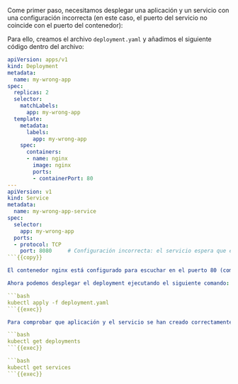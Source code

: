 Come primer paso, necesitamos desplegar una aplicación y un servicio con una configuración incorrecta (en este caso, el puerto del servicio no coincide con el puerto del contenedor):

Para ello, creamos el archivo `deployment.yaml` y añadimos el siguiente código dentro del archivo:

```yaml
apiVersion: apps/v1
kind: Deployment
metadata:
  name: my-wrong-app
spec:
  replicas: 2
  selector:
    matchLabels:
      app: my-wrong-app
  template:
    metadata:
      labels:
        app: my-wrong-app
    spec:
      containers:
      - name: nginx
        image: nginx
        ports:
        - containerPort: 80
---
apiVersion: v1
kind: Service
metadata:
  name: my-wrong-app-service
spec:
  selector:
    app: my-wrong-app
  ports:
  - protocol: TCP
    port: 8080     # Configuración incorrecta: el servicio espera que el contenedor escuche en el puerto 8080
```{{copy}}

El contenedor nginx está configurado para escuchar en el puerto 80 (como lo especifica el campo containerPort). Sin embargo, el servicio está configurado para exponerse en el puerto 8080 (port: 8080), En ausencia del campo `targetPort`, el servicio redirige el tráfico al puerto 8080 utilizando por defecto el valor del campo `port`. Esto creará un problema, ya que el servicio no podrá redirigir correctamente el tráfico al puerto 80 dentro del contenedor. 

Ahora podemos desplegar el deployment ejecutando el siguiente comando:

```bash
kubectl apply -f deployment.yaml
```{{exec}}

Para comprobar que aplicación y el servicio se han creado correctamente, podemos ejecutar los siguiente comandos:

```bash
kubectl get deployments
```{{exec}}

```bash
kubectl get services
```{{exec}}